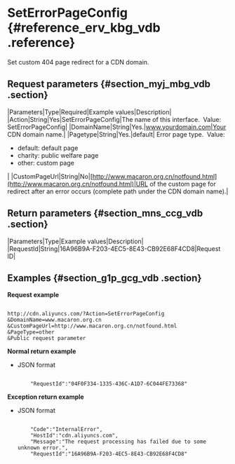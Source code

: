 # SetErrorPageConfig {#reference_erv_kbg_vdb .reference}

Set custom 404 page redirect for a CDN domain.

## Request parameters {#section_myj_mbg_vdb .section}

|Parameters|Type|Required|Example values|Description|
|Action|String|Yes|SetErrorPageConfig|The name of this interface.  Value: SetErrorPageConfig|
|DomainName|String|Yes.|www.yourdomain.com|Your CDN domain name.|
|Pagetype|String|Yes.|default| Error page type.  Value:

 -   default: default page
-   charity: public welfare page
-   other: custom page

 |
|CustomPageUrl|String|No|[http://www.macaron.org.cn/notfound.html](http://www.macaron.org.cn/notfound.html)|URL of the custom page for redirect after an error occurs \(complete path under the CDN domain name\).|

## Return parameters {#section_mns_ccg_vdb .section}

|Parameters|Type|Example values|Description|
|RequestId|String|16A96B9A-F203-4EC5-8E43-CB92E68F4CD8|Request ID|

## Examples {#section_g1p_gcg_vdb .section}

**Request example**

```

http://cdn.aliyuncs.com/?Action=SetErrorPageConfig
&DomainName=www.macaron.org.cn
&CustomPageUrl=http://www.macaron.org.cn/notfound.html
&PageType=other
&Public request parameter
```

**Normal return example**

-   JSON format

    ```
    
        "RequestId":"04F0F334-1335-436C-A1D7-6C044FE73368"
    
    ```


**Exception return example**

-   JSON format

    ```
    
        "Code":"InternalError",
        "HostId":"cdn.aliyuncs.com",
        "Message":"The request processing has failed due to some unknown error.",
        "RequestId":"16A96B9A-F203-4EC5-8E43-CB92E68F4CD8"
    
    ```


